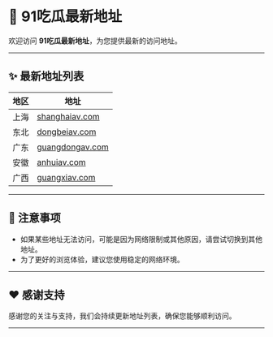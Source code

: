 # 🍉 91吃瓜最新地址

欢迎访问 **91吃瓜最新地址**，为您提供最新的访问地址。

---

## ✨ 最新地址列表

| 地区       | 地址                  |
|------------|-----------------------|
| 上海       | [shanghaiav.com](http://shanghaiav.com) |
| 东北       | [dongbeiav.com](http://dongbeiav.com) |
| 广东       | [guangdongav.com](http://guangdongav.com) |
| 安徽       | [anhuiav.com](http://anhuiav.com) |
| 广西       | [guangxiav.com](http://guangxiav.com) |

---

## 📢 注意事项

- 如果某些地址无法访问，可能是因为网络限制或其他原因，请尝试切换到其他地址。
- 为了更好的浏览体验，建议您使用稳定的网络环境。

---

## ❤️ 感谢支持

感谢您的关注与支持，我们会持续更新地址列表，确保您能够顺利访问。

---
